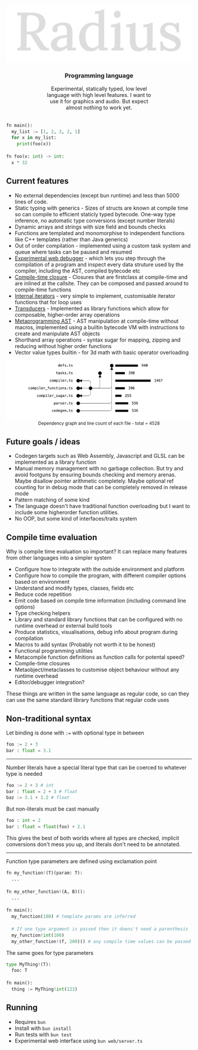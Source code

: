 

<br />
<div align="center">
  <a href="https://github.com/JakeCoxon/radius">
    <img src="./docs/logo.svg">
  </a>

  <h3 align="center">Programming language</h3>

  <p align="center" style="padding:0 100px">
    Experimental, statically typed, low level language with high level features. I want to use it for graphics and audio. But expect almost nothing to work yet.
    <br />
  </p>
</div>


```python

fn main():
  my_list := [1, 2, 3, 2, 1]
  for x in my_list:
    print(foo(x))

fn foo(x: int) -> int:
  x * 32
```

## Current features

* No external dependencies (except bun runtime) and less than 5000 lines of code.
* Static typing with generics - Sizes of structs are known at compile time so can compile to efficient staticly typed bytecode. One-way type inference, no automatic type conversions (except number literals)
* Dynamic arrays and strings with size field and bounds checks
* Functions are templated and monomorphise to independent functions like C++ templates (rather than Java generics)
* Out of order compilation - implemented using a custom task system and queue where tasks can be paused and resumed
* [Experimental web debugger](docs/debugger.md) - which lets you step through the compilation of a program and inspect every data struture used by the compiler, including the AST, compiled bytecode etc
* [Compile-time closure](docs/closures.md) - Closures that are firstclass at compile-time and are inlined at the callsite. They can be composed and passed around to compile-time functions
* [Internal iterators](docs/iterators.md) - very simple to implement, customisable iterator functions that for loop uses
* [Transducers](docs/transducers.md) - Implemented as library functions which allow for composable, higher-order array operations
* [Metaprogramming AST](docs/compile_time.md) - AST manipulation at compile-time without macros, implemented using a builtin bytecode VM with instructions to create and manipulate AST objects
* Shorthand array operations - syntax sugar for mapping, zipping and reducing without higher order functions
* Vector value types builtin - for 3d math with basic operator overloading


<div align=center style="background:white"><img src="./docs/files.png" width=400></div>
<div align=center><small>Dependency graph and line count of each file - total = 4528</small></div>


## Future goals / ideas

* Codegen targets such as Web Assembly, Javascript and GLSL can be implemented as a library function
* Manual memory management with no garbage collection. But try and avoid footguns by ensuring bounds checking and memory arenas. Maybe disallow pointer arithmetic completely. Maybe optional ref counting for in debug mode that can be completely removed in release mode
* Pattern matching of some kind
* The language doesn't have traditional function overloading but I want to include some higherorder function utilities.
* No OOP, but some kind of interfaces/traits system

## Compile time evaluation

Why is compile time evaluation so important? It can replace many features from other languages into a simpler system

* Configure how to integrate with the outside environment and platform
* Configure how to compile the program, with different compiler options based on environment
* Understand and modify types, classes, fields etc
* Reduce code repetition
* Emit code based on compile time information (including command line options)
* Type checking helpers
* Library and standard library functions that can be configured with no runtime overhead or external build tools
* Produce statistics, visualisations, debug info about program during compilation
* Macros to add syntax (Probably not worth it to be honest)
* Functional programming utilities
* Metacompile function definitions as function calls for potental speed?
* Compile-time closures
* Metaobject/metaclasses to customise object behaviour without any runtime overhead
* Editor/debugger integration?

These things are written in the same language as regular code, so can they can use the same standard library functions that regular code uses

## Non-traditional syntax

Let binding is done with `:=` with optional type in between

```python
foo := 2 + 3
bar : float = 3.1
```

---

Number literals have a special literal type that can be coerced to whatever type is needed

```python
foo := 2 + 3 # int
bar : float = 2 + 3 # float
baz := 3.1 + 1.2 # float
```

But non-literals must be cast manually

```python
foo : int = 2
bar : float = float(foo) + 2.1
```

This gives the best of both worlds where all types are checked, implicit conversions don't mess you up, and literals don't need to be annotated.

---

Function type parameters are defined using exclamation point

```python
fn my_function!(T)(param: T):
  ...

fn my_other_function!(A, B)():
  ...

fn main():
  my_function(100) # template params are inferred

  # If one type argument is passed then it doens't need a parenthesis
  my_function!int(100) 
  my_other_function!(f, 200)() # any compile time values can be passed
```

The same goes for type parameters

```python
type MyThing!(T):
  foo: T

fn main():
  thing := MyThing!int(123)
```



## Running

* Requires `bun`
* Install with `bun install`
* Run tests with `bun test`
* Experimental web interface using `bun web/server.ts`
